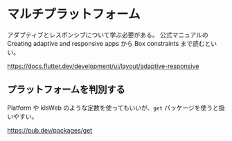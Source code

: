 # マルチプラットフォーム

アダプティブとレスポンシブについて学ぶ必要がある。
公式マニュアルの Creating adaptive and responsive apps から Box constraints まで読むといい。

https://docs.flutter.dev/development/ui/layout/adaptive-responsive

## プラットフォームを判別する

Platform や kIsWeb のような定数を使ってもいいが、`get` パッケージを使うと扱いやすい。

https://pub.dev/packages/get
